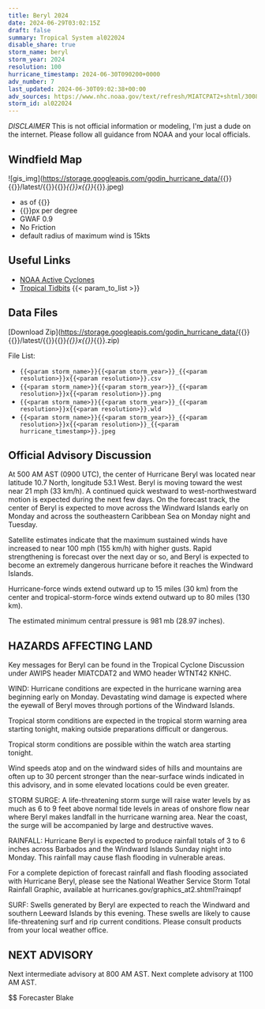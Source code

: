 ```yaml
---
title: Beryl 2024
date: 2024-06-29T03:02:15Z
draft: false
summary: Tropical System al022024
disable_share: true
storm_name: beryl
storm_year: 2024
resolution: 100
hurricane_timestamp: 2024-06-30T090200+0000
adv_number: 7
last_updated: 2024-06-30T09:02:38+00:00
adv_sources: https://www.nhc.noaa.gov/text/refresh/MIATCPAT2+shtml/300855.shtml;https://www.nhc.noaa.gov/refresh/graphics_at2+shtml/085854.shtml?cone
storm_id: al022024
---
```

*DISCLAIMER* This is not official information or modeling, I'm just a dude on the internet.  Please follow all guidance from NOAA and your local officials.

## Windfield Map
![gis_img](https://storage.googleapis.com/godin_hurricane_data/{{<param storm_name>}}{{<param storm_year>}}/latest/{{<param storm_name>}}{{<param storm_year>}}_{{<param resolution>}}x{{<param resolution>}}_{{<param hurricane_timestamp>}}.jpeg)

- as of {{<param last_updated>}}
- {{<param resolution>}}px per degree
- GWAF 0.9
- No Friction
- default radius of maximum wind is 15kts

## Useful Links
- [NOAA Active Cyclones](https://www.nhc.noaa.gov/)
- [Tropical Tidbits](https://www.tropicaltidbits.com/storminfo/)
{{< param_to_list >}}

## Data Files
[Download Zip](https://storage.googleapis.com/godin_hurricane_data/{{<param storm_name>}}{{<param storm_year>}}/latest/{{<param storm_name>}}{{<param storm_year>}}_{{<param resolution>}}x{{<param resolution>}}_{{<param hurricane_timestamp>}}.zip)

File List:
- `{{<param storm_name>}}{{<param storm_year>}}_{{<param resolution>}}x{{<param resolution>}}.csv`
- `{{<param storm_name>}}{{<param storm_year>}}_{{<param resolution>}}x{{<param resolution>}}.png`
- `{{<param storm_name>}}{{<param storm_year>}}_{{<param resolution>}}x{{<param resolution>}}.wld`
- `{{<param storm_name>}}{{<param storm_year>}}_{{<param resolution>}}x{{<param resolution>}}_{{<param hurricane_timestamp>}}.jpeg`


## Official Advisory Discussion
At 500 AM AST (0900 UTC), the center of Hurricane Beryl was located
near latitude 10.7 North, longitude 53.1 West. Beryl is moving
toward the west near 21 mph (33 km/h).  A continued quick
westward to west-northwestward motion is expected during the next
few days. On the forecast track, the center of Beryl is expected to
move across the Windward Islands early on Monday and across the
southeastern Caribbean Sea on Monday night and Tuesday.
 
Satellite estimates indicate that the maximum sustained winds have
increased to near 100 mph (155 km/h) with higher gusts.  Rapid
strengthening is forecast over the next day or so, and Beryl is
expected to become an extremely dangerous hurricane before it 
reaches the Windward Islands.
 
Hurricane-force winds extend outward up to 15 miles (30 km) from the
center and tropical-storm-force winds extend outward up to 80 miles
(130 km).
 
The estimated minimum central pressure is 981 mb (28.97 inches).
 
 
HAZARDS AFFECTING LAND
----------------------
Key messages for Beryl can be found in the Tropical Cyclone
Discussion under AWIPS header MIATCDAT2 and WMO header WTNT42 KNHC.
 
WIND: Hurricane conditions are expected in the hurricane warning
area beginning early on Monday.  Devastating wind damage is expected
where the eyewall of Beryl moves through portions of the Windward
Islands.
 
Tropical storm conditions are expected in the tropical storm warning
area starting tonight, making outside preparations difficult or
dangerous.
 
Tropical storm conditions are possible within the watch area
starting tonight.
 
Wind speeds atop and on the windward sides of hills and mountains
are often up to 30 percent stronger than the near-surface winds
indicated in this advisory, and in some elevated locations could be
even greater.
 
STORM SURGE:  A life-threatening storm surge will raise water levels
by as much as 6 to 9 feet above normal tide levels in areas of
onshore flow near where Beryl makes landfall in the hurricane
warning area.  Near the coast, the surge will be accompanied by
large and destructive waves.

RAINFALL:  Hurricane Beryl is expected to produce rainfall totals of 
3 to 6 inches across Barbados and the Windward Islands Sunday night 
into Monday. This rainfall may cause flash flooding in vulnerable 
areas.
 
For a complete depiction of forecast rainfall and flash flooding
associated with Hurricane Beryl, please see the National Weather
Service Storm Total Rainfall Graphic, available at
hurricanes.gov/graphics_at2.shtml?rainqpf
 
SURF:  Swells generated by Beryl are expected to reach the Windward
and southern Leeward Islands by this evening.  These swells are
likely to cause life-threatening surf and rip current conditions.
Please consult products from your local weather office.
 
 
NEXT ADVISORY
-------------
Next intermediate advisory at 800 AM AST.
Next complete advisory at 1100 AM AST.
 
$$
Forecaster Blake
